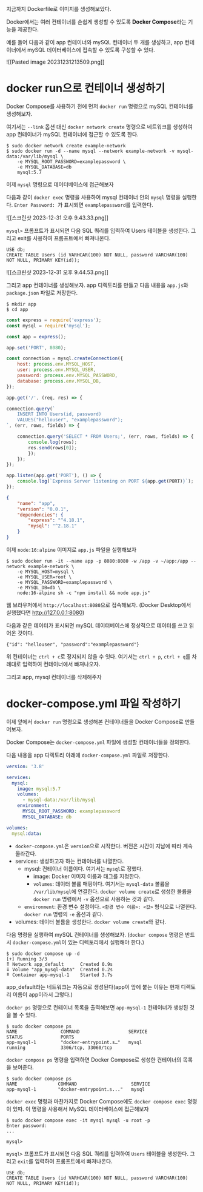 지금까지 Dockerfile로 이미지를 생성해보았다.

Docker에서는 여러 컨테이너를 손쉽게 생성할 수 있도록 **Docker Compose**라는 기능을 제공한다.

예를 들어 다음과 같이 app 컨테이너와 mySQL 컨테이너 두 개를 생성하고, app 컨테이너에서 mySQL 데이터베이스에 접속할 수 있도록 구성할 수 있다.

![[Pasted image 20231231213509.png]]

# docker run으로 컨테이너 생성하기

Docker Compose를 사용하기 전에 먼저 `docker run` 명령으로 mySQL 컨테이너를 생성해보자.

여기서는 `--link` 옵션 대신 `docker network create` 명령으로 네트워크를 생성하여 app 컨테이너가 mySQL 컨테이너에 접근할 수 있도록 한다.

```
$ sudo docker network create example-network
$ sudo docker run -d --name mysql --network example-network -v mysql-data:/var/lib/mysql \
	-e MYSQL_ROOT_PASSWORD=examplepassword \
	-e MYSQL_DATABASE=db
	mysql:5.7
```

이제 `mysql` 명령으로 데이터베이스에 접근해보자

다음과 같이 `docker exec` 명령을 사용하여 mysql 컨테이너 안의 `mysql` 명령을 실행한다. `Enter Password: `가 표시되면 `examplepassword`를 입력한다.

![[스크린샷 2023-12-31 오후 9.43.33.png]]

`mysql>` 프롬프트가 표시되면 다음 SQL 쿼리를 입력하여 Users 테이블을 생성한다. 그리고 exit를 사용하여 프롬프트에서 빠져나온다.

```
USE db;
CREATE TABLE Users (id VARHCAR(100) NOT NULL, password VARCHAR(100) NOT NULL, PRIMARY KEY(id));
```

![[스크린샷 2023-12-31 오후 9.44.53.png]]

그리고 app 컨테이너를 생성해보자. app 디렉토리를 만들고 다음 내용을 `app.js`와 `package.json` 파일로 저장한다.

```
$ mkdir app
$ cd app
```

```js
const express = require('express');
const mysql = require('mysql');

const app = express();

app.set('PORT', 8080);

const connection = mysql.createConnection({
	host: process.env.MYSQL_HOST,
	user: process.env.MYSQL_USER,
	password: process.env.MYSQL_PASSWORD,
	database: process.env.MYSQL_DB,
});

app.get('/', (req, res) => {

connection.query(`
	INSERT INTO Users(id, password)
	VALUES("hellouser", "examplepassword");
`, (err, rows, fields) => {

	connection.query('SELECT * FROM Users;', (err, rows, fields) => {
		console.log(rows);
		res.send(rows[0]);
		});
	});
});

app.listen(app.get('PORT'), () => {
	console.log(`Express Server listening on PORT ${app.get(PORT)}`);
});
```

```json
{
	"name": "app",
	"version": "0.0.1",
	"dependencies": {
		"express": "^4.18.1",
		"mysql": "^2.18.1"
	}
}
```

이제 `node:16:alpine` 이미지로 `app.js` 파일을 실행해보자

```
$ sudo docker run -it --name app -p 8080:8080 -w /app -v ~/app:/app --network example-network \
	-e MYSQL_HOST=mysql \
	-e MYSQL_USER=root \
	-e MYSQL_PASSWORD=examplepassword \
	-e MYSQL_DB=db \
	node:16-alpine sh -c "npm install && node app.js"
```

웹 브라우저에서 `http://localhost:8080`으로 접속해보자. (Docker Desktop에서 실행했다면 http://127.0.0.1:8080)

다음과 같은 데이터가 표시되면 mySQL 데이터베이스에 정상적으로 데이터를 쓰고 읽어온 것이다.

```
{"id": "hellouser", "password":"examplepassword"}
```

위 컨테이너는 `ctrl + c`로 정지되지 않을 수 잇다. 여기서는 `ctrl + p`, `ctrl + q`를 차례대로 입력하여 컨테이너에서 빠져나오자. 

그리고 app, mysql 컨테이너를 삭제해주자

# docker-compose.yml 파일 작성하기

이제 앞에서 `docker run` 명령으로 생성해본 컨테이너들을 Docker Compose로 만들어보자.

Docker Compose는 `docker-compose.yml` 파일에 생성할 컨테이너들을 정의한다.

다음 내용을 app 디렉토리 아래에 `docker-compose.yml` 파일로 저장한다.

```yml
version: '3.8'

services:
  mysql:
    image: mysql:5.7
    volumes:
      - mysql-data:/var/lib/mysql
    environment:
      MYSQL_ROOT_PASSWORD: examplepassword
      MYSQL_DATABASE: db

volumes:
  mysql:data:
```

- `docker-compose.yml`은 `version`으로 시작한다. 버전은 시간이 지남에 따라 계속 올라간다.
- services: 생성하고자 하는 컨테이너를 나열한다.
	- mysql: 컨테이너 이름이다. 여기서는 `mysql`로 정했다.
		- image: Docker 이미지 이름과 태그를 지정한다.
		- `volumes`: 데이터 볼륨 매핑이다. 여기서는 `mysql-data` 볼륨을 `/var/lib/mysql`에 연결한다. `docker volume create`로 생성한 볼륨을 `docker run` 명령에서 `-v` 옵션으로 사용하는 것과 같다.
	- `environment`: 환경 변수 설정이다. `<환경 변수 이름>: <값>` 형식으로 나열한다. `docker run` 명령의 `-e` 옵션과 같다.
- volumes: 데이터 볼륨을 생성한다. `docker volume create`와 같다.

다음 명령을 실행하여 mySQL 컨테이너를 생성해보자. (`docker compose` 명령은 반드시 `docker-compose.yml`이 있는 디렉토리에서 실행해야 한다.)

```docker
$ sudo docker compose up -d
[+] Running 3/3
⠿ Network app_default      Created 0.9s
⠿ Volume "app_mysql-data"  Created 0.2s
⠿ Container app-mysql-1    Started 3.7s
```

app_default라는 네트워크는 자동으로 생성된다(app이 앞에 붙는 이유는 현재 디렉토리 이름이 app이라서 그렇다.)

`docker ps` 명령으로 컨테이너 목록을 출력해보면 `app-mysql-1` 컨테이너가 생성된 것을 볼 수 있다.

```
$ sudo docker compose ps
NAME                COMMAND                  SERVICE             STATUS              PORTS
app-mysql-1         "docker-entrypoint.s…"   mysql               running             3306/tcp, 33060/tcp
```

`docker compose ps` 명령을 입력하면 Docker Compose로 생성한 컨테이너의 목록을 보여준다.

```
$ sudo docker compose ps
NAME               COMMAND                    SERVICE
app-mysql-1        "docker-entrypoint.s..."   mysql
```

`docker exec` 명령과 마찬가지로 Docker Compose에도 `docker compose exec` 명령이 있따. 이 명령을 사용해서 MySQL 데이터베이스에 접근해보자

```
$ sudo docker compose exec -it mysql mysql -u root -p
Enter password: 
...

mysql>
```

`mysql>` 프롬프트가 표시되면 다음 SQL 쿼리를 입력하여 `Users` 테이블을 생성한다. 그리고 `exit`를 입력하여 프롬프트에서 빠져나온다.

```
USE db;
CREATE TABLE Users (id VARHCAR(100) NOT NULL, password VARCHAR(100) NOT NULL, PRIMARY KEY(id));
```